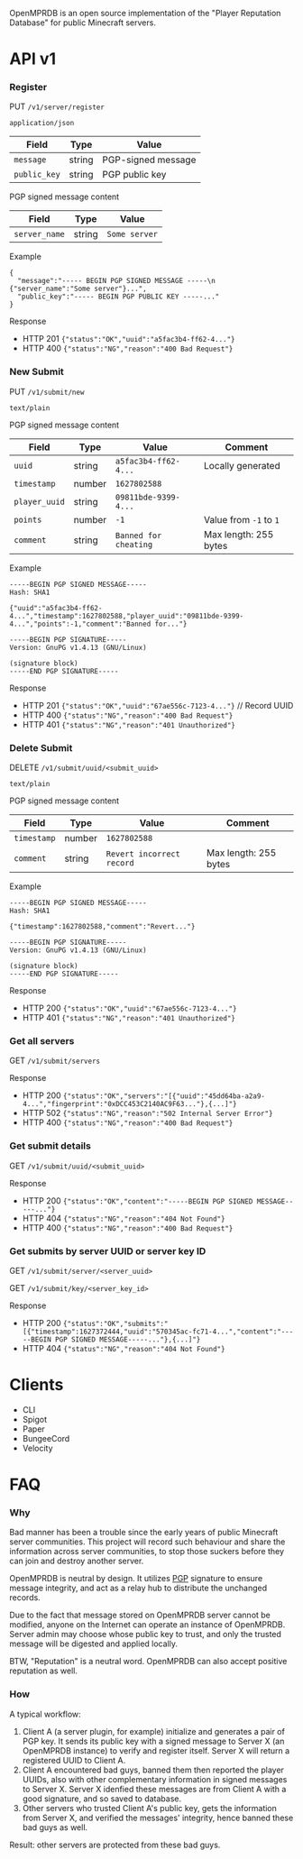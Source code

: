 OpenMPRDB is an open source implementation of the "Player Reputation Database" for public Minecraft servers.

# API v1

### Register

PUT `/v1/server/register`

`application/json`

| Field | Type | Value |
| --- | --- | --- |
| `message` | string | PGP-signed message |
| `public_key` | string | PGP public key |

PGP signed message content

| Field | Type | Value |
| --- | --- | --- |
| `server_name` | string | `Some server` |
  
Example

```
{
  "message":"----- BEGIN PGP SIGNED MESSAGE -----\n {"server_name":"Some server"}...",
  "public_key":"----- BEGIN PGP PUBLIC KEY -----..."
}
```

Response

- HTTP 201 `{"status":"OK","uuid":"a5fac3b4-ff62-4..."}`
- HTTP 400 `{"status":"NG","reason":"400 Bad Request"}`

### New Submit

PUT `/v1/submit/new`

`text/plain`

PGP signed message content

| Field | Type | Value | Comment |
| --- | --- | --- | --- |
| `uuid` | string | `a5fac3b4-ff62-4...` | Locally generated |
| `timestamp` | number | `1627802588` | |
| `player_uuid` | string | `09811bde-9399-4...` | |
| `points` | number | `-1` | Value from `-1` to `1` |
| `comment` | string | `Banned for cheating` | Max length: 255 bytes |

Example

```
-----BEGIN PGP SIGNED MESSAGE-----
Hash: SHA1

{"uuid":"a5fac3b4-ff62-4...","timestamp":1627802588,"player_uuid":"09811bde-9399-4...","points":-1,"comment":"Banned for..."}

-----BEGIN PGP SIGNATURE-----
Version: GnuPG v1.4.13 (GNU/Linux)

(signature block)
-----END PGP SIGNATURE-----
```

Response

- HTTP 201 `{"status":"OK","uuid":"67ae556c-7123-4..."}` // Record UUID
- HTTP 400 `{"status":"NG","reason":"400 Bad Request"}`
- HTTP 401 `{"status":"NG","reason":"401 Unauthorized"}`
  
### Delete Submit

DELETE `/v1/submit/uuid/<submit_uuid>`

`text/plain`

PGP signed message content

| Field | Type | Value | Comment |
| --- | --- | --- | --- |
| `timestamp` | number | `1627802588` | |
| `comment` | string | `Revert incorrect record` | Max length: 255 bytes |

Example

```
-----BEGIN PGP SIGNED MESSAGE-----
Hash: SHA1

{"timestamp":1627802588,"comment":"Revert..."}

-----BEGIN PGP SIGNATURE-----
Version: GnuPG v1.4.13 (GNU/Linux)

(signature block)
-----END PGP SIGNATURE-----
```

Response

- HTTP 200 `{"status":"OK","uuid":"67ae556c-7123-4..."}`
- HTTP 401 `{"status":"NG","reason":"401 Unauthorized"}`

### Get all servers

GET `/v1/submit/servers`

Response

- HTTP 200 `{"status":"OK","servers":"[{"uuid":"45dd64ba-a2a9-4...","fingerprint":"0xDCC453C2140AC9F63..."},{...]"}`
- HTTP 502 `{"status":"NG","reason":"502 Internal Server Error"}`
- HTTP 400 `{"status":"NG","reason":"400 Bad Request"}`

### Get submit details

GET `/v1/submit/uuid/<submit_uuid>`

Response

- HTTP 200 `{"status":"OK","content":"-----BEGIN PGP SIGNED MESSAGE-----..."}`
- HTTP 404 `{"status":"NG","reason":"404 Not Found"}`
- HTTP 400 `{"status":"NG","reason":"400 Bad Request"}`

### Get submits by server UUID or server key ID

GET `/v1/submit/server/<server_uuid>`

GET `/v1/submit/key/<server_key_id>`

Response

- HTTP 200 `{"status":"OK","submits":"[{"timestamp":1627372444,"uuid":"570345ac-fc71-4...","content":"-----BEGIN PGP SIGNED MESSAGE-----..."},{...]"}`
- HTTP 404 `{"status":"NG","reason":"404 Not Found"}`

# Clients

- CLI
- Spigot
- Paper
- BungeeCord
- Velocity

# FAQ

### Why

Bad manner has been a trouble since the early years of public Minecraft server communities. This project will record such behaviour and share the information across server communities, to stop those suckers before they can join and destroy another server.

OpenMPRDB is neutral by design. It utilizes [PGP](https://en.wikipedia.org/wiki/Pretty_Good_Privacy) signature to ensure message integrity, and act as a relay hub to distribute the unchanged records.

Due to the fact that message stored on OpenMPRDB server cannot be modified, anyone on the Internet can operate an instance of OpenMPRDB. Server admin may choose whose public key to trust, and only the trusted message will be digested and applied locally.

BTW, "Reputation" is a neutral word. OpenMPRDB can also accept positive reputation as well.

### How

A typical workflow:

1. Client A (a server plugin, for example) initialize and generates a pair of PGP key. It sends its public key with a signed message to Server X (an OpenMPRDB instance) to verify and register itself. Server X will return a registered UUID to Client A.
2. Client A encountered bad guys, banned them then reported the player UUIDs, also with other complementary information in signed messages to Server X. Server X idenfied these messages are from Client A with a good signature, and so saved to database.
3. Other servers who trusted Client A's public key, gets the information from Server X, and verified the messages' integrity, hence banned these bad guys as well.

Result: other servers are protected from these bad guys.

